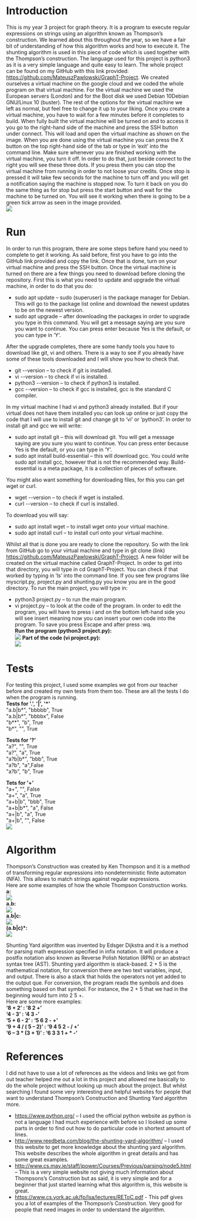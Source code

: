 # Introduction
This is my year 3 project for graph theory. It is a program to execute regular expressions on strings using an algorithm known as Thompson’s construction. We learned about this throughout the year, so we have a fair bit of understanding of how this algorithm works and how to execute it. The shunting algorithm is used in this piece of code which is used together with the Thompson’s construction. The language used for this project is python3 as it is a very simple language and quite easy to learn. The whole project can be found on my GitHub with this link provided: https://github.com/MateuszPawlowski/GraphT-Project.  We created ourselves a virtual machine on the google cloud and we coded the whole program on that virtual machine. For the virtual machine we used the European servers (London) and for the Boot disk we used Debian 10Debian GNU/Linux 10 (buster). The rest of the options for the virtual machine we left as normal, but feel free to change it up to your liking. Once you create a virtual machine, you have to wait for a few minutes before it completes to build. When fully built the virtual machine will be turned on and to access it you go to the right-hand side of the machine and press the SSH button under connect. This will load and open the virtual machine as shown on the image. When you are done using the virtual machine you can press the X button on the top right-hand side of the tab or type in ‘exit’ into the command line. Make sure whenever you are finished working with the virtual machine, you turn it off. In order to do that, just beside connect to the right you will see these three dots. If you press them you can stop the virtual machine from running in order to not loose your credits. Once stop is pressed it will take few seconds for the machine to turn off and you will get a notification saying the machine is stopped now. To turn it back on you do the same thing as for stop but press the start button and wait for the machine to be turned on. You will see it working when there is going to be a green tick arrow as seen in the image provided.  
![](images/virtualMachine.PNG)

# Run
In order to run this program, there are some steps before hand you need to complete to get it working. As said before, first you have to go into the GitHub link provided and copy the link. Once that is done, turn on your virtual machine and press the SSH button. Once the virtual machine is turned on there are a few things you need to download before cloning the repository. First this is what you need to update and upgrade the virtual machine, in order to do that you do: 
- sudo apt update – sudo (superuser) is the package manager for Debian. This will go to the package list online and download the newest updates to be on the newest version. 
-	sudo apt upgrade – after downloading the packages in order to upgrade you type in this command. You will get a message saying are you sure you want to continue. You can press enter because Yes is the default, or you can type in ‘Y’.  

After the upgrade completes, there are some handy tools you have to download like git, vi and others. There is a way to see if you already have some of these tools downloaded and I will show you how to check that.  
- git --version – to check if git is installed.  
- vi --version – to check if vi is installed.  
- python3 --version – to check if python3 is installed.  
- gcc --version – to check if gcc is installed, gcc is the standard C compiler.  

In my virtual machine I had vi and python3 already installed. But if your virtual does not have them installed you can look up online or just copy the code that I will use to install git and change git to ‘vi’ or ‘python3’. In order to install git and gcc we will write:
-	sudo apt install git – this will download git. You will get a message saying are you sure you want to continue. You can press enter because Yes is the default, or you can type in ‘Y’.
-	sudo apt install build-essential – this will download gcc. You could write sudo apt install gcc, however that is not the recommended way. Build-essential is a meta package, it is a collection of pieces of software.  

You might also want something for downloading files, for this you can get wget or curl.  
- wget --version – to check if wget is installed.  
- curl --version – to check if curl is installed.  

To download you will say:  
-	sudo apt install wget – to install wget onto your virtual machine.
-	sudo apt install curl – to install curl onto your virtual machine.  

Whilst all that is done you are ready to clone the repository. So with the link from GitHub go to your virtual machine and type in git clone (link) https://github.com/MateuszPawlowski/GraphT-Project. A new folder will be created on the virtual machine called GraphT-Project. In order to get into that directory, you will type in cd GraphT-Project. You can check if that worked by typing in ‘ls’ into the command line. If you see few programs like myscript.py, project.py and shunting.py you know you are in the good directory. To run the main project, you will type in:  
- python3 project.py – to run the main program.  
- vi project.py – to look at the code of the program. In order to edit the program, you will have to press i and on the bottom left-hand side you will see insert meaning now you can insert your own code into the program. To save you press Escape and after press :wq.  
**Run the program (python3 project.py):**  
![](images/virtualMachineRunning.PNG)
**Part of the code (vi project.py):**  
![](images/virtualMachineCode.PNG)

# Tests
For testing this project, I used some examples we got from our teacher before and created my own tests from them too. These are all the tests I do when the program is running.  
**Tests for '.', '|', '*'**  
"a.b|b*", "bbbbb", True  
"a.b|b*", "bbbbx", False  
"b**", "b", True  
"b*", "", True  
    
**Tests for '?'**  
"a?", "", True  
"a?", "a", True  
"a?b|b*", "bbb", True  
"a?b", "a",False  
"a?b", "b", True  

**Tets for '+'**  
"a+", "", False  
"a+", "a", True  
"a+b|b", "bbb", True  
"a+b|b*", "a", False  
"a+|b", "a", True  
"a+|b", "", False  
![](images/virtualMachineTests.PNG.PNG)  

# Algorithm
Thompson’s Construction was created by Ken Thompson and it is a method of transforming regular expressions into nondeterministic finite automaton (NFA). This allows to match strings against regular expressions.  
Here are some examples of how the whole Thompson Construction works.  
**a:**  
![](images/VMa.PNG)  
**a.b:**  
![](images/VMab.PNG)  
**a.b|c:**  
![](images/VMabOrC.PNG)  
**(a.b|c)*:**  
![](images/VMabOrCStar.PNG)

Shunting Yard algorithm was invented by Edsger Dijkstra and it is a method for parsing math expression specified in infix notation. It will produce a postfix notation also known as Reverse Polish Notation (RPN) or an abstract syntax tree (AST). Shunting yard algorithm is stack-based. 2 + 5 is the mathematical notation, for conversion there are two text variables, input, and output. There is also a stack that holds the operators not yet added to the output que. For conversion, the program reads the symbols and does something based on that symbol. For instance, the 2 + 5 that we had in the beginning would turn into 2 5 +.  
Here are some more examples:  
**‘8 + 2’ : ‘8 2 +’**  
**‘4 - 3’ : ‘4 3 -’**  
**‘5 + 6 - 2’ : ‘5 6 2 - +’**  
**‘9 + 4 / ( 5 – 2)’ : ‘9 4 5 2 - / +’**  
**‘6 – 3 * (3 + 1)’ : ‘6 3 3 1 + * -‘**  

# References
I did not have to use a lot of references as the videos and links we got from out teacher helped me out a lot in this project and allowed me basically to do the whole project without looking up much about the project. But whilst searching I found some very interesting and helpful websites for people that want to understand Thompson’s Construction and Shunting Yard algorithm more.  
- https://www.python.org/ – I used the official python website as python is not a language I had much experience with before so I looked up some parts in order to find out how to do particular code in shortest amount of lines.  
- http://www.reedbeta.com/blog/the-shunting-yard-algorithm/ – I used this website to get more knowledge about the shunting yard algorithm. This website describes the whole algorithm in great details and has some great examples.  
- http://www.cs.may.ie/staff/jpower/Courses/Previous/parsing/node5.html – This is a very simple website not giving much information about Thompsons’s Construction but as said, it is very simple and for a beginner that just started learning what this algorithm is, this website is great.  
- https://www.cs.york.ac.uk/fp/lsa/lectures/REToC.pdf - This pdf gives you a lot of examples of the Thompson’s Construction. Very good for people that need images in order to understand the algorithm.

